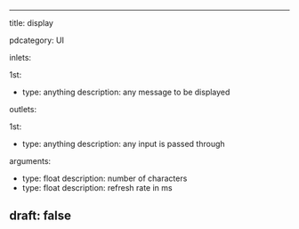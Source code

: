 --- 


title: display

pdcategory: UI

inlets:

  1st:
  - type: anything
    description: any message to be displayed

outlets:

  1st:
  - type: anything
    description: any input is passed through

arguments:
  - type: float
    description: number of characters
  - type: float
    description: refresh rate in ms





draft: false
---